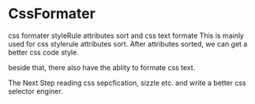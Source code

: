 CssFormater
===========

css formater styleRule attributes sort and css text formate
This is mainly used for css stylerule attributes sort. After attributes sorted, we can get a better css code style.

beside that, there also have the ablity to formate css text.


The Next Step
reading css sepcfication, sizzle etc. and write a better css selector enginer.
